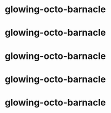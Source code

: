 # glowing-octo-barnacle
# glowing-octo-barnacle
# glowing-octo-barnacle
# glowing-octo-barnacle
# glowing-octo-barnacle
